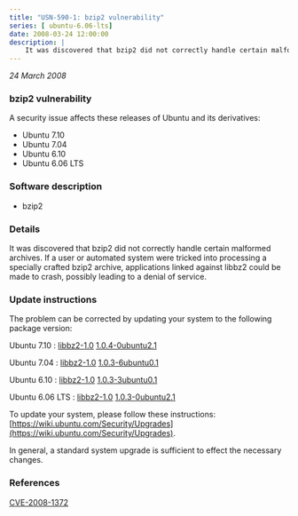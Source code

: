 ```yaml
---
title: "USN-590-1: bzip2 vulnerability"
series: [ ubuntu-6.06-lts]
date: 2008-03-24 12:00:00
description: |
    It was discovered that bzip2 did not correctly handle certain malformed archives.  If a user or automated system were tricked into processing a specially crafted bzip2 archive, applications linked against libbz2 could be made to crash, possibly leading to a denial of service. 
--- 
```

 
 

*24 March 2008*

### bzip2 vulnerability

A security issue affects these releases of Ubuntu and its derivatives:

* Ubuntu 7.10
* Ubuntu 7.04
* Ubuntu 6.10
* Ubuntu 6.06 LTS

### Software description

* bzip2 

### Details

It was discovered that bzip2 did not correctly handle certain malformed archives. If a user or automated system were tricked into processing a specially crafted bzip2 archive, applications linked against libbz2 could be made to crash, possibly leading to a denial of service. 

### Update instructions

The problem can be corrected by updating your system to the following package version:

Ubuntu 7.10
 : [libbz2-1.0](https://launchpad.net/ubuntu/+source/bzip2) <span> [1.0.4-0ubuntu2.1](https://launchpad.net/ubuntu/+source/bzip2/1.0.4-0ubuntu2.1) </span> 

Ubuntu 7.04
 : [libbz2-1.0](https://launchpad.net/ubuntu/+source/bzip2) <span> [1.0.3-6ubuntu0.1](https://launchpad.net/ubuntu/+source/bzip2/1.0.3-6ubuntu0.1) </span> 

Ubuntu 6.10
 : [libbz2-1.0](https://launchpad.net/ubuntu/+source/bzip2) <span> [1.0.3-3ubuntu0.1](https://launchpad.net/ubuntu/+source/bzip2/1.0.3-3ubuntu0.1) </span> 

Ubuntu 6.06 LTS
 : [libbz2-1.0](https://launchpad.net/ubuntu/+source/bzip2) <span> [1.0.3-0ubuntu2.1](https://launchpad.net/ubuntu/+source/bzip2/1.0.3-0ubuntu2.1) </span> 

To update your system, please follow these instructions: [https://wiki.ubuntu.com/Security/Upgrades](https://wiki.ubuntu.com/Security/Upgrades).

In general, a standard system upgrade is sufficient to effect the necessary changes. 

### References

 
 [CVE-2008-1372](http://people.ubuntu.com/~ubuntu-security/cve/CVE-2008-1372)
 

